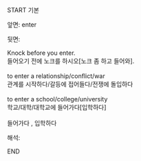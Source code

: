 START
기본

앞면:
enter


뒷면:
<div>Knock before you enter. </div><div>들어오기 전에 노크를 하시오[노크 좀 하고 들어와].</div><div><br></div><div><div>to enter a relationship/conflict/war </div><div>관계를 시작하다/갈등에 접어들다/전쟁에 돌입하다</div></div><div><br></div><div><div>to enter a school/college/university </div><div>학교/대학/대학교에 들어가다[입학하다]</div></div><div><br></div><div>들어가다 , 입학하다</div>


해석:
<!--ID: 1746614453836-->
END